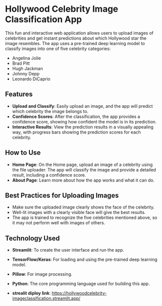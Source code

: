 # Hollywood Celebrity Image Classification App
This fun and interactive web application allows users to upload images of celebrities and get instant predictions about which Hollywood star the image resembles. The app uses a pre-trained deep learning model to classify images into one of five celebrity categories:

 - Angelina Jolie
 - Brad Pitt
 - Hugh Jackman
 - Johnny Depp
 - Leonardo DiCaprio

## Features
- **Upload and Classify**: Easily upload an image, and the app will predict which celebrity the image belongs to.
- **Confidence Scores**: After the classification, the app provides a confidence score, showing how confident the model is in its prediction.
- **Interactive Results**: View the prediction results in a visually appealing way, with progress bars showing the prediction scores for each celebrity.

## How to Use
- **Home Page**: On the Home page, upload an image of a celebrity using the file uploader. The app will classify the image and provide a detailed result, including a confidence score.
- **About Page**: Learn more about how the app works and what it can do.

## Best Practices for Uploading Images
- Make sure the uploaded image clearly shows the face of the celebrity.
- Well-lit images with a clearly visible face will give the best results.
- The app is trained to recognize the five celebrities mentioned above, so it may not perform well with images of others.

## Technology Used
- **Streamlit**: To create the user interface and run the app.
- **TensorFlow/Keras**: For loading and using the pre-trained deep learning model.
- **Pillow**: For image processing.
- **Python**: The core programming language used for building this app.

- **strealit diploy link**: https://hollywoodcelebrity-imageclassification.streamlit.app/

